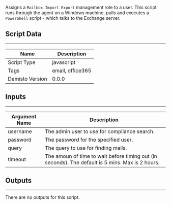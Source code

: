 Assigns a `Mailbox Import Export` management role to a user. This script runs through the agent on a Windows machine, pulls and executes a `PowerShell` script - which talks to the Exchange server.
## Script Data
---

| **Name** | **Description** |
| --- | --- |
| Script Type | javascript |
| Tags | email, office365 |
| Demisto Version | 0.0.0 |

## Inputs
---

| **Argument Name** | **Description** |
| --- | --- |
| username | The admin user to use for compliance search. |
| password | The password for the specified user. |
| query | The query to use for finding mails. |
| timeout | The amoun of time to wait before timing out (in seconds). The default is 5 mins. Max is 2 hours. |

## Outputs
---
There are no outputs for this script.
